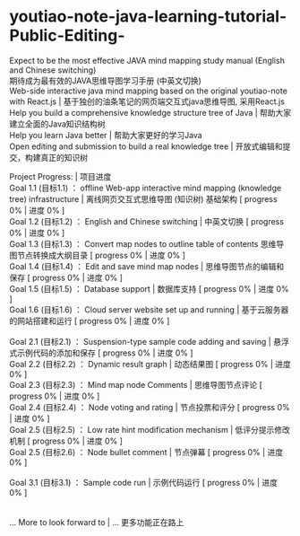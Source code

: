 # youtiao-note-java-learning-tutorial-Public-Editing-
Expect to be the most effective JAVA mind mapping study manual (English and Chinese switching)<br />期待成为最有效的JAVA思维导图学习手册 (中英文切换)<br /> 
Web-side interactive java mind mapping based on the original youtiao-note with React.js | 基于独创的油条笔记的网页端交互式java思维导图, 采用React.js<br /> 
Help you build a comprehensive knowledge structure tree of Java | 帮助大家建立全面的Java知识结构树<br /> 
Help you learn Java better | 帮助大家更好的学习Java<br />
Open editing and submission to build a real knowledge tree | 开放式编辑和提交，构建真正的知识树<br />


Project Progress: | 项目进度<br />
Goal 1.1 (目标1.1) ： offline Web-app interactive mind mapping (knowledge tree) infrastructure | 离线网页交互式思维导图 (知识树) 基础架构 [ progress 0% | 进度 0% ]<br />
Goal 1.2 (目标1.2) ： English and Chinese switching | 中英文切换 [ progress 0% | 进度 0% ]<br />
Goal 1.3 (目标1.3) ： Convert map nodes to outline table of contents 思维导图节点转换成大纲目录 [ progress 0% | 进度 0% ]<br />
Goal 1.4 (目标1.4) ： Edit and save mind map nodes | 思维导图节点的编辑和保存 [ progress 0% | 进度 0% ]<br />
Goal 1.5 (目标1.5) ： Database support | 数据库支持 [ progress 0% | 进度 0% ]<br />
Goal 1.6 (目标1.6) ： Cloud server website set up and running | 基于云服务器的网站搭建和运行 [ progress 0% | 进度 0% ]<br />
<br />
Goal 2.1 (目标2.1) ： Suspension-type sample code adding and saving | 悬浮式示例代码的添加和保存 [ progress 0% | 进度 0% ]<br />
Goal 2.2 (目标2.2) ： Dynamic result graph | 动态结果图 [ progress 0% | 进度 0% ]<br />
Goal 2.3 (目标2.3) ： Mind map node Comments | 思维导图节点评论 [ progress 0% | 进度 0% ]<br />
Goal 2.4 (目标2.4) ： Node voting and rating | 节点投票和评分 [ progress 0% | 进度 0% ]<br />
Goal 2.5 (目标2.5) ： Low rate hint modification mechanism | 低评分提示修改机制 [ progress 0% | 进度 0% ]<br />
Goal 2.5 (目标2.6) ： Node bullet comment | 节点弹幕 [ progress 0% | 进度 0% ]<br />
<br />
Goal 3.1 (目标3.1) ： Sample code run | 示例代码运行 [ progress 0% | 进度 0% ]<br />
<br />
<br />
... More to look forward to | ... 更多功能正在路上<br />
